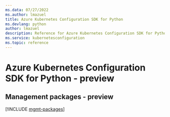 ```yaml
---
ms.data: 07/27/2022
ms.author: lmazuel
title: Azure Kubernetes Configuration SDK for Python
ms.devlang: python
author: lmazuel
description: Reference for Azure Kubernetes Configuration SDK for Python
ms.service: kubernetesconfiguration
ms.topic: reference
---
```

# Azure Kubernetes Configuration SDK for Python - preview

## Management packages - preview
[!INCLUDE [mgmt-packages](kubernetes-configuration-mgmt-index.md)]
